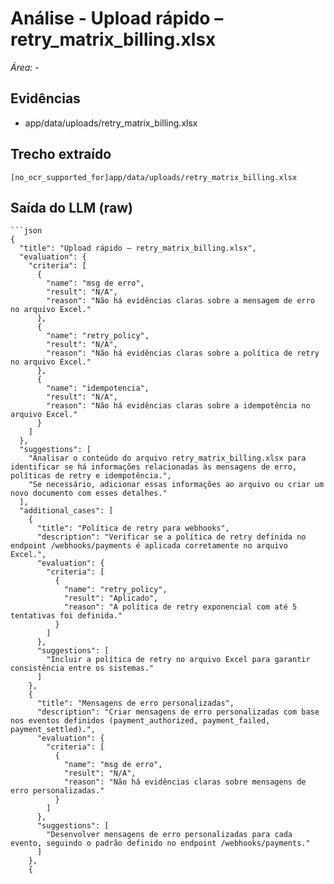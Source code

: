 # Análise - Upload rápido – retry_matrix_billing.xlsx
*Área:* -

## Evidências
- app/data/uploads/retry_matrix_billing.xlsx

## Trecho extraído
```
[no_ocr_supported_for]app/data/uploads/retry_matrix_billing.xlsx
```

## Saída do LLM (raw)
```
```json
{
  "title": "Upload rápido – retry_matrix_billing.xlsx",
  "evaluation": {
    "criteria": [
      {
        "name": "msg de erro",
        "result": "N/A",
        "reason": "Não há evidências claras sobre a mensagem de erro no arquivo Excel."
      },
      {
        "name": "retry_policy",
        "result": "N/A",
        "reason": "Não há evidências claras sobre a política de retry no arquivo Excel."
      },
      {
        "name": "idempotencia",
        "result": "N/A",
        "reason": "Não há evidências claras sobre a idempotência no arquivo Excel."
      }
    ]
  },
  "suggestions": [
    "Analisar o conteúdo do arquivo retry_matrix_billing.xlsx para identificar se há informações relacionadas às mensagens de erro, políticas de retry e idempotência.",
    "Se necessário, adicionar essas informações ao arquivo ou criar um novo documento com esses detalhes."
  ],
  "additional_cases": [
    {
      "title": "Política de retry para webhooks",
      "description": "Verificar se a política de retry definida no endpoint /webhooks/payments é aplicada corretamente no arquivo Excel.",
      "evaluation": {
        "criteria": [
          {
            "name": "retry_policy",
            "result": "Aplicado",
            "reason": "A política de retry exponencial com até 5 tentativas foi definida."
          }
        ]
      },
      "suggestions": [
        "Incluir a política de retry no arquivo Excel para garantir consistência entre os sistemas."
      ]
    },
    {
      "title": "Mensagens de erro personalizadas",
      "description": "Criar mensagens de erro personalizadas com base nos eventos definidos (payment_authorized, payment_failed, payment_settled).",
      "evaluation": {
        "criteria": [
          {
            "name": "msg de erro",
            "result": "N/A",
            "reason": "Não há evidências claras sobre mensagens de erro personalizadas."
          }
        ]
      },
      "suggestions": [
        "Desenvolver mensagens de erro personalizadas para cada evento, seguindo o padrão definido no endpoint /webhooks/payments."
      ]
    },
    {
     
```